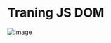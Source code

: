 # Traning JS DOM
![image](https://github.com/4501104141/TabsUI_Js_Train/assets/72597562/51d7fe4c-7ef1-4810-a7fb-e539479dea1d)
